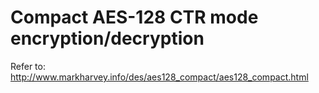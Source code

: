 # Compact AES-128 CTR mode encryption/decryption

Refer to: http://www.markharvey.info/des/aes128_compact/aes128_compact.html
